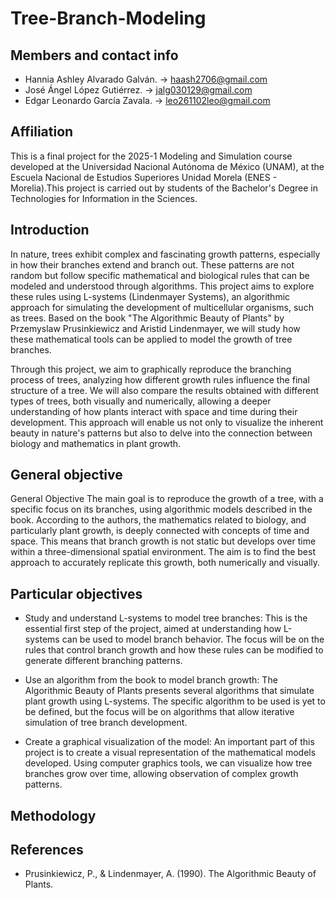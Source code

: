 # Tree-Branch-Modeling

## Members and contact info

* Hannia Ashley Alvarado Galván. -> haash2706@gmail.com
* José Ángel López Gutiérrez. -> jalg030129@gmail.com
* Edgar Leonardo García Zavala. -> leo261102leo@gmail.com

## Affiliation
This is a final project for the 2025-1 Modeling and Simulation course developed at the Universidad Nacional Autónoma de México (UNAM), at the Escuela Nacional de Estudios Superiores Unidad Morela (ENES - Morelia).This project is carried out by students of the Bachelor's Degree in Technologies for Information in the Sciences.

## Introduction
In nature, trees exhibit complex and fascinating growth patterns, especially in how their branches extend and branch out. These patterns are not random but follow specific mathematical and biological rules that can be modeled and understood through algorithms. This project aims to explore these rules using L-systems (Lindenmayer Systems), an algorithmic approach for simulating the development of multicellular organisms, such as trees. Based on the book "The Algorithmic Beauty of Plants" by Przemyslaw Prusinkiewicz and Aristid Lindenmayer, we will study how these mathematical tools can be applied to model the growth of tree branches.

Through this project, we aim to graphically reproduce the branching process of trees, analyzing how different growth rules influence the final structure of a tree. We will also compare the results obtained with different types of trees, both visually and numerically, allowing a deeper understanding of how plants interact with space and time during their development. This approach will enable us not only to visualize the inherent beauty in nature's patterns but also to delve into the connection between biology and mathematics in plant growth.
  
## General objective
General Objective
The main goal is to reproduce the growth of a tree, with a specific focus on its branches, using algorithmic models described in the book. According to the authors, the mathematics related to biology, and particularly plant growth, is deeply connected with concepts of time and space. This means that branch growth is not static but develops over time within a three-dimensional spatial environment. The aim is to find the best approach to accurately replicate this growth, both numerically and visually.

## Particular objectives
* Study and understand L-systems to model tree branches: This is the essential first step of the project, aimed at understanding how L-systems can be used to model branch behavior. The focus will be on the rules that control branch growth and how these rules can be modified to generate different branching patterns.

* Use an algorithm from the book to model branch growth: The Algorithmic Beauty of Plants presents several algorithms that simulate plant growth using L-systems. The specific algorithm to be used is yet to be defined, but the focus will be on algorithms that allow iterative simulation of tree branch development.

* Create a graphical visualization of the model: An important part of this project is to create a visual representation of the mathematical models developed. Using computer graphics tools, we can visualize how tree branches grow over time, allowing observation of complex growth patterns.

## Methodology


## References

* Prusinkiewicz, P., & Lindenmayer, A. (1990). The Algorithmic Beauty of Plants.

